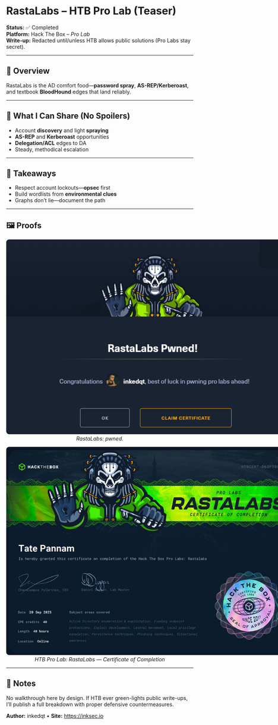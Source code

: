 # RastaLabs – HTB Pro Lab (Teaser)

**Status:** ✅ Completed  
**Platform:** Hack The Box – *Pro Lab*  
**Write-up:** Redacted until/unless HTB allows public solutions (Pro Labs stay secret).

---

## 🧭 Overview
RastaLabs is the AD comfort food—**password spray**, **AS-REP/Kerberoast**, and textbook **BloodHound** edges that land reliably.

---

## 🧪 What I Can Share (No Spoilers)
- Account **discovery** and light **spraying**
- **AS-REP** and **Kerberoast** opportunities
- **Delegation/ACL** edges to DA
- Steady, methodical escalation

---

## 🧠 Takeaways
- Respect account lockouts—**opsec** first
- Build wordlists from **environmental clues**
- Graphs don’t lie—document the path

---

## 🖼️ Proofs
<p align="center">
  <img src="https://raw.githubusercontent.com/inkedqt/ctf-writeups/main/HTB/proofs/rastalabs.png" alt="RastaLabs proof screen" style="max-width: 800px; border-radius: 8px;">
  <br/><em>RastaLabs: pwned.</em>
</p>

<p align="center">
  <img src="https://raw.githubusercontent.com/inkedqt/ctf-writeups/main/assets/certs/rastalabs_cert.png" alt="RastaLabs – HTB Pro Lab (Teaser) certificate" style="max-width: 800px; border-radius: 8px;">
  <br/><em>HTB Pro Lab: RastaLabs — Certificate of Completion</em>
</p>

---

## 📌 Notes
No walkthrough here by design. If HTB ever green-lights public write-ups, I’ll publish a full breakdown with proper defensive countermeasures.

**Author:** inkedqt • **Site:** https://inksec.io
